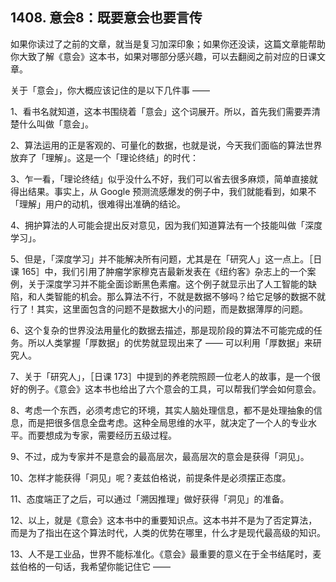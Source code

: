 ## 1408. 意会8：既要意会也要言传

如果你读过了之前的文章，就当是复习加深印象；如果你还没读，这篇文章能帮助你大致了解《意会》这本书，如果对哪部分感兴趣，可以去翻阅之前对应的日课文章。

关于「意会」，你大概应该记住的是以下几件事 ——

1、看书名就知道，这本书围绕着「意会」这个词展开。所以，首先我们需要弄清楚什么叫做「意会」。

2、算法运用的正是客观的、可量化的数据，也就是说，今天我们面临的算法世界放弃了「理解」。这是一个「理论终结」的时代：

3、乍一看，「理论终结」似乎没什么不好，我们可以省去很多麻烦，简单直接就得出结果。事实上，从 Google 预测流感爆发的例子中，我们就能看到，如果不「理解」用户的动机，很难得出准确的结论。

4、拥护算法的人可能会提出反对意见，因为我们知道算法有一个技能叫做「深度学习」。

5、但是，「深度学习」并不能解决所有问题，尤其是在「研究人」这一点上。［日课 165］中，我们引用了肿瘤学家穆克吉最新发表在《纽约客》杂志上的一个案例，关于深度学习并不能全面诊断黑色素瘤。这个例子就显示出了人工智能的缺陷，和人类智能的机会。那么算法不行，不就是数据不够吗？给它足够的数据不就行了！其实，这里面包含的问题不是数据大小的问题，而是数据薄厚的问题。

6、这个复杂的世界没法用量化的数据去描述，那是现阶段的算法不可能完成的任务。所以人类掌握「厚数据」的优势就显现出来了 —— 可以利用「厚数据」来研究人。

7、关于「研究人」，［日课 173］中提到的养老院照顾一位老人的故事，是一个很好的例子。《意会》这本书也给出了六个意会的工具，可以帮我们学会如何意会。

8、考虑一个东西，必须考虑它的环境，其实人脑处理信息，都不是处理抽象的信息，而是把很多信息全盘考虑。这种全局思维的水平，就决定了一个人的专业水平。而要想成为专家，需要经历五级过程。

9、不过，成为专家并不是意会的最高层次，最高层次的意会是获得「洞见」。

10、怎样才能获得「洞见」呢？麦兹伯格说，前提条件是必须摆正态度。

11、态度端正了之后，可以通过「溯因推理」做好获得「洞见」的准备。

12、以上，就是《意会》这本书中的重要知识点。这本书并不是为了否定算法，而是为了指出在这个算法时代，人类的优势在哪里，什么才是现代最高级的知识。

13、人不是工业品，世界不能标准化。《意会》最重要的意义在于全书结尾时，麦兹伯格的一句话，我希望你能记住它 —— 